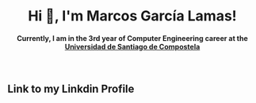 <h1 align='center'>Hi 👋, I'm Marcos García Lamas!</h1>
 <h4 align='center'>Currently, I am in the 3rd year of Computer Engineering career at the <a href=https://www.usc.gal/es/estudios/grados/ingenieria-arquitectura/grado-ingenieria-informatica-2aedicion>Universidad de Santiago de Compostela</a></h4>
&nbsp
<h2>Link to my Linkdin Profile</h2>
<img src=></a>
